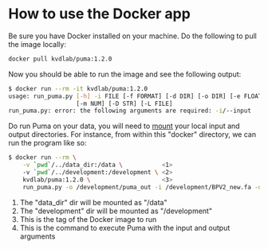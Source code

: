 # How to use the Docker app

Be sure you have Docker installed on your machine.
Do the following to pull the image locally:

```bash
docker pull kvdlab/puma:1.2.0
```

Now you should be able to run the image and see the following output:

```bash
$ docker run --rm -it kvdlab/puma:1.2.0
usage: run_puma.py [-h] -i FILE [-f FORMAT] [-d DIR] [-o DIR] [-e FLOAT]
                   [-m NUM] [-D STR] [-L FILE]
run_puma.py: error: the following arguments are required: -i/--input
```

Do run Puma on your data, you will need to [mount](https://docs.docker.com/storage/bind-mounts/) your local input and output directories.
For instance, from within this "docker" directory, we can run the program like so:

```bash
$ docker run --rm \
    -v `pwd`/../data_dir:/data \           <1>
    -v `pwd`/../development:/development \ <2>
    kvdlab/puma:1.2.0 \                    <3>
    run_puma.py -o /development/puma_out -i /development/BPV2_new.fa -d /data <4>
```

1. The "data_dir" dir will be mounted as "/data"
2. The "development" dir will be mounted as "/development"
3. This is the tag of the Docker image to run
4. This is the command to execute Puma with the input and output arguments
